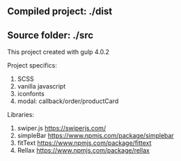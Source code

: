 ## Compiled project: ./dist
## Source folder: ./src

This project created with gulp 4.0.2

Project specifics:
1. SCSS
2. vanilla javascript
3. iconfonts
4. modal: callback/order/productCard

Libraries:
1. swiper.js            https://swiperjs.com/
2. simpleBar            https://www.npmjs.com/package/simplebar
3. fitText              https://www.npmjs.com/package/fittext
4. Rellax               https://www.npmjs.com/package/rellax
